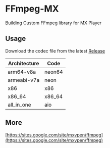 # FFmpeg-MX

Building Custom FFmpeg library for MX Player

## Usage

Download the codec file from the latest [Release](https://github.com/entr0pia/FFmpeg-MX/releases/latest/)

| Architecture | Code   |
| ------------ | ------ |
| arm64-v8a    | neon64 |
| armeabi-v7a  | neon   |
| x86          | x86    |
| x86_64       | x86_64 |
| all_in_one   | aio    |

## More

[https://sites.google.com/site/mxvpen/ffmpeg](https://sites.google.com/site/mxvpen/ffmpeg)
